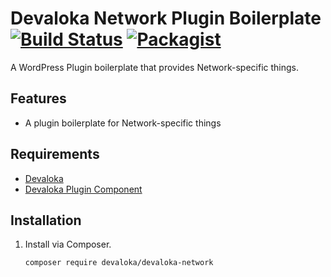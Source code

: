 # Devaloka Network Plugin Boilerplate [![Build Status][travis-image]][travis-url] [![Packagist][packagist-image]][packagist-url]

A WordPress Plugin boilerplate that provides Network-specific things.

## Features

*   A plugin boilerplate for Network-specific things

## Requirements

*   [Devaloka](https://github.com/devaloka/devaloka)
*   [Devaloka Plugin Component](https://github.com/devaloka/devaloka-plugin)

## Installation

1.  Install via Composer.

    ```sh
    composer require devaloka/devaloka-network
    ```

[travis-image]: https://travis-ci.org/devaloka/devaloka-network.svg?branch=master
[travis-url]: https://travis-ci.org/devaloka/devaloka-network

[packagist-image]: https://img.shields.io/packagist/v/devaloka/devaloka-network.svg
[packagist-url]: https://packagist.org/packages/devaloka/devaloka-network

